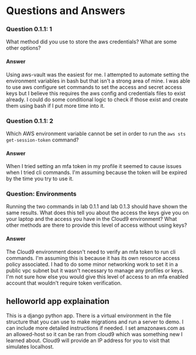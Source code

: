 # Questions and Answers
### Question 0.1.1: 1

What method did you use to store the aws credentials?  What are some other options?

#### Answer
Using aws-vault was the easiest for me. I attempted to automate setting the environment variables in bash but that isn't a strong area of mine. 
I was able to use aws configure set commands to set the access and secret access keys but I believe this requires the aws config and credentials files to exist already. 
I could do some conditional logic to check if those exist and create them using bash if I put more time into it. 

### Question 0.1.1: 2

Which AWS environment variable cannot be set in order to run the
`aws sts get-session-token` command?

#### Answer 
When I tried setting an mfa token in my profile it seemed to cause issues when I tried cli commands. I'm assuming because the token will be expired by the time you try to use it. 

### Question: Environments
Running the two commands in lab 0.1.1 and lab 0.1.3 should have shown the same results. 
What does this tell you about the access the keys give you on your laptop and the access you have in the Cloud9 environment? 
What other methods are there to provide this level of access without using keys?

#### Answer
The Cloud9 environment doesn't need to verify an mfa token to run cli commands. I'm assuming this is because it has its own resource access policy associated. 
I had to do some minor networking work to set it in a public vpc subnet but it wasn't necessary to manage any profiles or keys.
I'm not sure how else you would give this level of access to an mfa enabled account that wouldn't require token verification. 

## helloworld app explaination
This is a django python app. There is a virtual environment in the file structure that you can use to make migrations and run a server to demo. 
I can include more detailed instructions if needed. I set amazonaws.com as an allowed-host so it can be ran from cloud9 which was something new I learned about.
Cloud9 will provide an IP address for you to visit that simulates localhost.